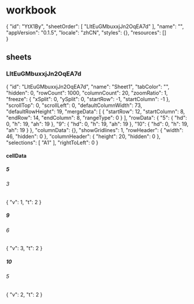 # workbook
{
    "id": "YtX1By",
    "sheetOrder": [
      "LltEuGMbuxxjJn2OqEA7d"
    ],
    "name": "",
    "appVersion": "0.1.5",
    "locale": "zhCN",
    "styles": {},
    "resources": []   
}
## sheets
### LltEuGMbuxxjJn2OqEA7d
{
    "id": "LltEuGMbuxxjJn2OqEA7d",
    "name": "Sheet1",
    "tabColor": "",
    "hidden": 0,
    "rowCount": 1000,
    "columnCount": 20,
    "zoomRatio": 1,
    "freeze": {
        "xSplit": 0,
        "ySplit": 0,
        "startRow": -1,
        "startColumn": -1
    },
    "scrollTop": 0,
    "scrollLeft": 0,
    "defaultColumnWidth": 73,
    "defaultRowHeight": 19,
    "mergeData": [
        {
        "startRow": 12,
        "startColumn": 8,
        "endRow": 14,
        "endColumn": 8,
        "rangeType": 0
        }
    ],
    "rowData": {
        "5": {
        "hd": 0,
        "h": 19,
        "ah": 19
        },
        "9": {
        "hd": 0,
        "h": 19,
        "ah": 19
        },
        "10": {
        "hd": 0,
        "h": 19,
        "ah": 19
        }
    },
    "columnData": {},
    "showGridlines": 1,
    "rowHeader": {
        "width": 46,
        "hidden": 0
    },
    "columnHeader": {
        "height": 20,
        "hidden": 0
    },
    "selections": [
        "A1"
    ],
    "rightToLeft": 0
}
#### cellData
##### 5
###### 3
{
    "v": 1,
    "t": 2
}
##### 9
###### 6
{
    "v": 3,
    "t": 2
}
##### 10
###### 5
{
    "v": 2,
    "t": 2
}